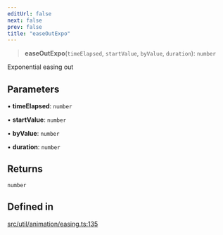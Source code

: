 ```yaml
---
editUrl: false
next: false
prev: false
title: "easeOutExpo"
---
```


> **easeOutExpo**(`timeElapsed`, `startValue`, `byValue`, `duration`): `number`

Exponential easing out

## Parameters

• **timeElapsed**: `number`

• **startValue**: `number`

• **byValue**: `number`

• **duration**: `number`

## Returns

`number`

## Defined in

[src/util/animation/easing.ts:135](https://github.com/fabricjs/fabric.js/blob/8748628df7e9de00ba77413bfc3ad9e9fe9d4f30/src/util/animation/easing.ts#L135)
